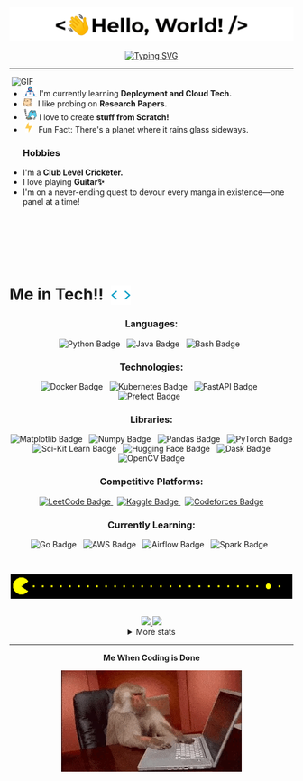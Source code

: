 
<img src="https://github.com/techyorzl/techyorzl/blob/master/gifs/hello2.gif" hight=100/>

<p align="center">
<a href="https://git.io/typing-svg"><img src="https://readme-typing-svg.demolab.com?font=Fira+Code&weight=500&size=30&duration=30&pause=1&color=F7ECC3&repeat=false&random=true&width=435&lines=Namaste%2C+Ayush+here!" alt="Typing SVG" /></a>
</p>
<hr></hr>
<img hight="400" width="500" alt="GIF" align="right" src="https://github.com/techyorzl/techyorzl/blob/master/gifs/1936.gif">
<ul>
  <li><img alt="GIF" src="https://github.com/techyorzl/techyorzl/blob/master/gifs/Developer.gif" width="25" />&nbsp;I'm currently learning <strong>Deployment and Cloud Tech. </strong></li>
  <li><img alt="GIF" src="https://github.com/techyorzl/techyorzl/blob/master/gifs/hyperkitty.gif" width="15" /> &nbsp;&nbsp;I like probing on <strong>Research Papers.</strong></li>
  <li><img src="https://github.com/techyorzl/techyorzl/blob/master/gifs/scr.gif" width="25" />&nbsp;I love to create <strong>stuff from Scratch!</strong></li>
  <li>&nbsp;<img src="https://github.com/techyorzl/techyorzl/blob/master/gifs/lightning.gif" width="12" />&nbsp;&nbsp;&nbsp;Fun Fact: There's a planet where it rains glass sideways.</li>
</ul>
<ul> <h3>Hobbies</h3>
  <li>I'm a <strong>Club Level Cricketer.</strong></li>
  <li>I love playing <strong>Guitar✨</strong></li>
  <li>I'm on a never-ending quest to devour every manga in existence—one panel at a time!</li>
</ul>
<br><br><br><br><br>

# Me in Tech!! &nbsp;<img alt="GIF" src="https://github.com/techyorzl/techyorzl/blob/master/gifs/techy.gif" width="35" style="vertical-align: middle;">


<h3 align="center">Languages:</h3>
<p align="center">

  <img src="https://img.shields.io/badge/Python-3776AB?style=for-the-badge&logo=python&logoColor=white" alt="Python Badge"/>
    &nbsp;
  <img src="https://img.shields.io/badge/java-%23ED8B00.svg?style=for-the-badge&logo=openjdk&logoColor=white" alt="Java Badge"/>
    &nbsp;
  <img src="https://img.shields.io/badge/Bash-4EAA25?style=for-the-badge&logo=gnubash&logoColor=white" alt="Bash Badge"/>
    &nbsp;
</p>

<h3 align="center">Technologies:</h3>
<p align="center">
  <img src="https://img.shields.io/badge/docker-%230db7ed.svg?style=for-the-badge&logo=docker&logoColor=white" alt="Docker Badge"/>
    &nbsp;
  <img src="https://img.shields.io/badge/kubernetes-%23326ce5.svg?style=for-the-badge&logo=kubernetes&logoColor=white" alt="Kubernetes Badge"/>
    &nbsp;
  <img alt="FastAPI Badge" src="https://img.shields.io/badge/fast-api?style=for-the-badge&logo=FastAPI&logoColor=%23009688">
    &nbsp;
  <img src="https://img.shields.io/badge/Prefect-%23ffffff.svg?style=for-the-badge&logo=prefect&logoColor=black" alt="Prefect Badge"/>
    &nbsp;
</p>

<h3 align="center">Libraries:</h3>

<p align="center">
   <img src="https://img.shields.io/badge/Matplotlib-%23ffffff.svg?style=for-the-badge&logo=Matplotlib&logoColor=black" alt="Matplotlib Badge"/>
  &nbsp;
   <img src="https://img.shields.io/badge/numpy-%23013243.svg?style=for-the-badge&logo=numpy&logoColor=white" alt="Numpy Badge"/>
  &nbsp;
   <img src="https://img.shields.io/badge/pandas-%23150458.svg?style=for-the-badge&logo=pandas&logoColor=white" alt="Pandas Badge"/>
  &nbsp;
   <img src="https://img.shields.io/badge/PyTorch-%23EE4C2C.svg?style=for-the-badge&logo=PyTorch&logoColor=white" alt="PyTorch Badge"/>
  &nbsp;
   <img src="https://img.shields.io/badge/scikit--learn-%23F7931E.svg?style=for-the-badge&logo=scikit-learn&logoColor=white" alt="Sci-Kit Learn Badge"/>
  &nbsp;
   <img src="https://img.shields.io/badge/Hugging%20Face-FFD21E?style=for-the-badge&logo=huggingface&logoColor=black" alt="Hugging Face Badge"/>
  &nbsp;
   <img src="https://img.shields.io/badge/Dask-FC6E6B?style=for-the-badge&logo=dask&logoColor=white" alt="Dask Badge"/>
  &nbsp;
   <img src="https://img.shields.io/badge/OpenCV-5C3EE8?style=for-the-badge&logo=opencv&logoColor=white" alt="OpenCV Badge"/>

</p>
  


<h3 align="center">Competitive Platforms:</h3>

<p align="center">
  <a href="https://leetcode.com/u/oR-zel/">
    <img src="https://img.shields.io/badge/LeetCode-000000?style=for-the-badge&logo=LeetCode&logoColor=#d16c06" alt="LeetCode Badge"/>
  </a>
  &nbsp;
  <a href="https://www.kaggle.com/orzzel">
    <img src="https://img.shields.io/badge/Kaggle-035a7d?style=for-the-badge&logo=kaggle&logoColor=white" alt="Kaggle Badge"/>
  </a>
  &nbsp;
  <a href="https://codeforces.com/profile/oR-zL">
    <img src="https://img.shields.io/badge/Codeforces-445f9d?style=for-the-badge&logo=Codeforces&logoColor=white" alt="Codeforces Badge"/>
  </a>
</p>

<h3 align="center">Currently Learning:</h3>
<p align="center">
  <img src="https://img.shields.io/badge/GO-00ADD8?style=for-the-badge&logo=go&logoColor=white" alt="Go Badge"/>
  &nbsp;
  <img src="https://img.shields.io/badge/AWS-232F3E?style=for-the-badge&logo=amazonwebservices&logoColor=white" alt="AWS Badge"/>
  &nbsp;
  <img src="https://img.shields.io/badge/Airflow-017CEE?style=for-the-badge&logo=apacheairflow&logoColor=black" alt="Airflow Badge"/>
  &nbsp;
  <img src="https://img.shields.io/badge/Spark-E25A1C?style=for-the-badge&logo=apachespark&logoColor=white" alt="Spark Badge"/>
  &nbsp;
</p>

<br>
<p align="center">
<img src="https://github.com/techyorzl/techyorzl/blob/master/gifs/pac.gif" width=500 align="center"/>
</p>

<br>

<div align="center" >
<a  href="https://github.com/SP-XD">

<img src="https://github-profile-summary-cards.vercel.app/api/cards/stats?username=techyorzl&theme=gruvbox" width="32.5%">
<img src="https://github-profile-summary-cards.vercel.app/api/cards/repos-per-language?username=techyorzl&theme=gruvbox">

</a>

<details>
  <summary>More stats</summary>
  
<img align="center" src="https://github-profile-summary-cards.vercel.app/api/cards/profile-details?username=techyorzl&theme=gruvbox" >

</details>
<hr>

**Me When Coding is Done**<br>

<img src="https://github.com/techyorzl/techyorzl/blob/master/gifs/monke.gif" />
